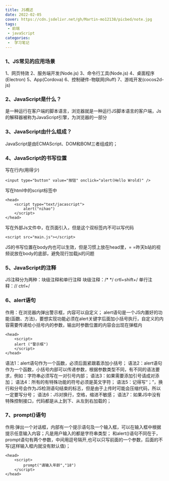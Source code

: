 ```yaml
---
title: JS概述
date: 2022-02-05
cover: https://cdn.jsdelivr.net/gh/Martin-mo12138/picbed/note.jpg
tags:
 - 前端
 - javaScript
categories:
 -  学习笔记
---
```


<!-- more -->


### 1、JS常见的应用场景

1、网页特效
2、服务端开发(Node.js)
3、命令行工具(Node.js)
4、桌面程序(Electron)
5、App(Cordova)
6、控制硬件-物联网(Ruff)
7、游戏开发(cocos2d-js)

### 2、JavaScript是什么？

是一种运行在客户端的脚本语言，浏览器就是一种运行JS脚本语言的客户端，Js的解释器被称为JavaScript引擎，为浏览器的一部分

### 3、JavaScript由什么组成？

JavaScript是由ECMAScript、DOM和BOM三者组成的；

### 4、JavaScript的书写位置

写在行内(用得少)

```
<input type="button" value="按钮" onclick="alert(Hello Wrold)" />
```

写在html中的script标签中

```
<head>
    <script type="text/jacascript">
        alert("nihao")
    </script>
</head>
```

写在外部Js文件中，在页面引入，但是这个双标签内不可以写代码

```
<script src="main.js"></script>
```

JS的书写位置在body内也可以生效，但是习惯上放在head里，= =昨天b站的视频说放在body的底部，避免现行加载js的问题

### 5、JavaScript的注释

JS注释分为两种：块级注释和单行注释
块级注释：/*   */  crtl+shift+/
单行注释：//  ctrl+/

### 6、alert语句

作用：在浏览器内弹出警示框，内容可以自定义；
alert语句是一个JS内置好的功能(函数、方法)，要想实现功能必须在alert关键字后面加小括号执行，自定义的内容需要传递给小括号内的参数，输出时参数位置的内容会出现在弹框内

```
<head>
    <script>
    alert ("警示框")
    </script>
</head>
```

语法1：alert语句作为一个函数，必须后面紧跟着添加小括号；
语法2：alert语句作为一个函数，小括号内部可以传递参数，根据参数类型不同，有不同的语法要求，例如：字符串必须写在一对引号内部；
语法3：如果需要添加引号请成对添加；
语法4：所有的有特殊功能的符号必须是英文字符；
语法5：记得写“；”，换行和分号会作为JS检测语句结束的标志，但是由于上传时可能会压缩代码，所以一定要写分号；
语法6：JS对换行，空格，缩进不敏感；
语法7：如果JS中没有特殊控制接口，代码都是从上到下、从左到右加载的；

### 7、prompt()语句

作用:弹出一个对话框，内部有一个提示语句及一个输入框，可以在输入框中根据提示任意输入内容；凡是用户输入的都是字符串类型； 
和alert()语句不同在于，prompt语句有两个参数，中间用逗号隔开,也可以只写前面的一个参数，后面的不写(这样输入框内就没有默认值)；

```
<head>
    <script>
        prompt("请输入年龄","18")
    </script>
</head>
```
